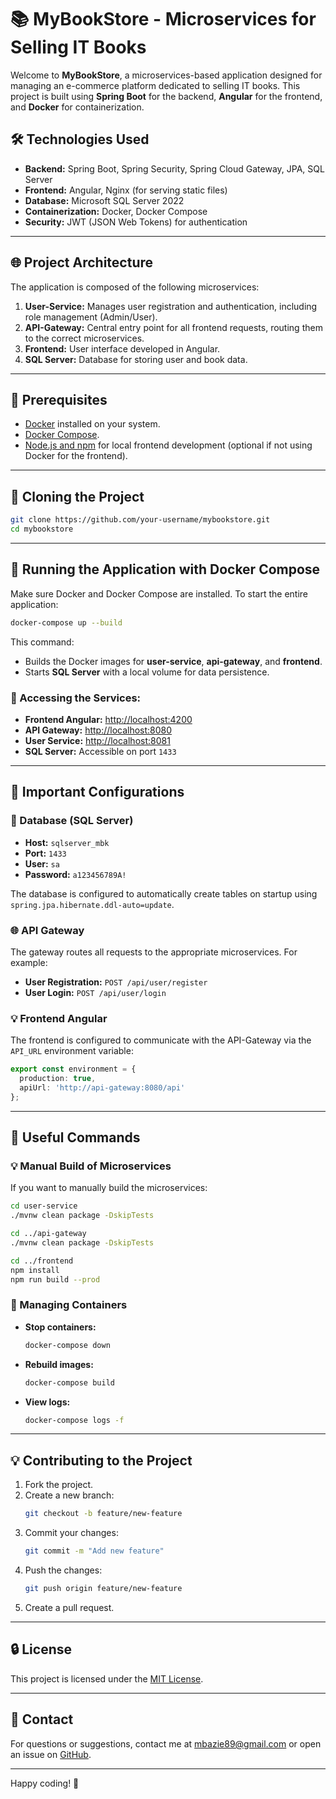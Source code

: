 # 📚 MyBookStore - Microservices for Selling IT Books

Welcome to **MyBookStore**, a microservices-based application designed for managing an e-commerce platform dedicated to selling IT books. This project is built using **Spring Boot** for the backend, **Angular** for the frontend, and **Docker** for containerization.

## 🛠️ Technologies Used

- **Backend:** Spring Boot, Spring Security, Spring Cloud Gateway, JPA, SQL Server
- **Frontend:** Angular, Nginx (for serving static files)
- **Database:** Microsoft SQL Server 2022
- **Containerization:** Docker, Docker Compose
- **Security:** JWT (JSON Web Tokens) for authentication

---

## 🌐 Project Architecture

The application is composed of the following microservices:

1. **User-Service:** Manages user registration and authentication, including role management (Admin/User).
2. **API-Gateway:** Central entry point for all frontend requests, routing them to the correct microservices.
3. **Frontend:** User interface developed in Angular.
4. **SQL Server:** Database for storing user and book data.

---

## 🔧 Prerequisites

- [Docker](https://www.docker.com/get-started) installed on your system.
- [Docker Compose](https://docs.docker.com/compose/install/).
- [Node.js and npm](https://nodejs.org/) for local frontend development (optional if not using Docker for the frontend).

---

## 🔄 Cloning the Project

```bash
git clone https://github.com/your-username/mybookstore.git
cd mybookstore
```

---

## 🚀 Running the Application with Docker Compose

Make sure Docker and Docker Compose are installed. To start the entire application:

```bash
docker-compose up --build
```

This command:
- Builds the Docker images for **user-service**, **api-gateway**, and **frontend**.
- Starts **SQL Server** with a local volume for data persistence.

### 📂 Accessing the Services:
- **Frontend Angular:** [http://localhost:4200](http://localhost:4200)
- **API Gateway:** [http://localhost:8080](http://localhost:8080)
- **User Service:** [http://localhost:8081](http://localhost:8081)
- **SQL Server:** Accessible on port `1433`

---

## 🔧 Important Configurations

### 📂 Database (SQL Server)

- **Host:** `sqlserver_mbk`
- **Port:** `1433`
- **User:** `sa`
- **Password:** `a123456789A!`

The database is configured to automatically create tables on startup using `spring.jpa.hibernate.ddl-auto=update`.

### 🌐 API Gateway

The gateway routes all requests to the appropriate microservices. For example:

- **User Registration:** `POST /api/user/register`
- **User Login:** `POST /api/user/login`

### 💡 Frontend Angular

The frontend is configured to communicate with the API-Gateway via the `API_URL` environment variable:

```typescript
export const environment = {
  production: true,
  apiUrl: 'http://api-gateway:8080/api'
};
```

---

## 📃 Useful Commands

### 💡 Manual Build of Microservices

If you want to manually build the microservices:

```bash
cd user-service
./mvnw clean package -DskipTests

cd ../api-gateway
./mvnw clean package -DskipTests

cd ../frontend
npm install
npm run build --prod
```

### 🔄 Managing Containers

- **Stop containers:**
  ```bash
  docker-compose down
  ```

- **Rebuild images:**
  ```bash
  docker-compose build
  ```

- **View logs:**
  ```bash
  docker-compose logs -f
  ```

---

## 💡 Contributing to the Project

1. Fork the project.
2. Create a new branch:
   ```bash
   git checkout -b feature/new-feature
   ```
3. Commit your changes:
   ```bash
   git commit -m "Add new feature"
   ```
4. Push the changes:
   ```bash
   git push origin feature/new-feature
   ```
5. Create a pull request.

---

## 🔒 License

This project is licensed under the [MIT License](https://opensource.org/licenses/MIT).

---

## 📧 Contact

For questions or suggestions, contact me at [mbazie89@gmail.com](mailto:mbazie89@gmail.com) or open an issue on [GitHub](https://github.com/your-username/mybookstore/issues).

---

Happy coding! 🚀

